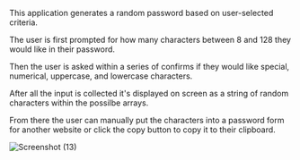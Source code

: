
This application generates a random password based on user-selected criteria. 

The user is first prompted for how many characters between 8 and 128 they would like in their password.

Then the user is asked within a series of confirms if they would like special, numerical, uppercase, and lowercase characters.

After all the input is collected it's displayed on screen as a string of random characters within the possilbe arrays.

From there the user can manually put the characters into a password form for another website or click the copy button to copy it to their clipboard. 

![Screenshot (13)](https://user-images.githubusercontent.com/63619983/82137182-96f44400-97ca-11ea-8544-3fed82b06eda.png)
